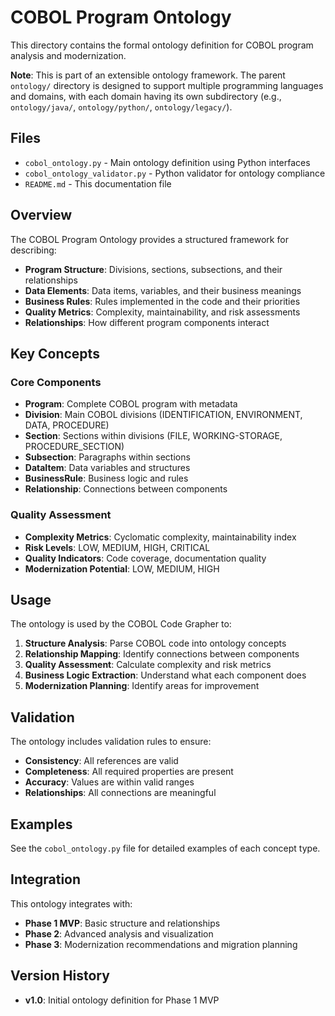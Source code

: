 # COBOL Program Ontology

This directory contains the formal ontology definition for COBOL program analysis and modernization.

**Note**: This is part of an extensible ontology framework. The parent `ontology/` directory is designed to support multiple programming languages and domains, with each domain having its own subdirectory (e.g., `ontology/java/`, `ontology/python/`, `ontology/legacy/`).

## Files

- `cobol_ontology.py` - Main ontology definition using Python interfaces
- `cobol_ontology_validator.py` - Python validator for ontology compliance
- `README.md` - This documentation file

## Overview

The COBOL Program Ontology provides a structured framework for describing:

- **Program Structure**: Divisions, sections, subsections, and their relationships
- **Data Elements**: Data items, variables, and their business meanings
- **Business Rules**: Rules implemented in the code and their priorities
- **Quality Metrics**: Complexity, maintainability, and risk assessments
- **Relationships**: How different program components interact

## Key Concepts

### Core Components
- **Program**: Complete COBOL program with metadata
- **Division**: Main COBOL divisions (IDENTIFICATION, ENVIRONMENT, DATA, PROCEDURE)
- **Section**: Sections within divisions (FILE, WORKING-STORAGE, PROCEDURE_SECTION)
- **Subsection**: Paragraphs within sections
- **DataItem**: Data variables and structures
- **BusinessRule**: Business logic and rules
- **Relationship**: Connections between components

### Quality Assessment
- **Complexity Metrics**: Cyclomatic complexity, maintainability index
- **Risk Levels**: LOW, MEDIUM, HIGH, CRITICAL
- **Quality Indicators**: Code coverage, documentation quality
- **Modernization Potential**: LOW, MEDIUM, HIGH

## Usage

The ontology is used by the COBOL Code Grapher to:

1. **Structure Analysis**: Parse COBOL code into ontology concepts
2. **Relationship Mapping**: Identify connections between components
3. **Quality Assessment**: Calculate complexity and risk metrics
4. **Business Logic Extraction**: Understand what each component does
5. **Modernization Planning**: Identify areas for improvement

## Validation

The ontology includes validation rules to ensure:

- **Consistency**: All references are valid
- **Completeness**: All required properties are present
- **Accuracy**: Values are within valid ranges
- **Relationships**: All connections are meaningful

## Examples

See the `cobol_ontology.py` file for detailed examples of each concept type.

## Integration

This ontology integrates with:

- **Phase 1 MVP**: Basic structure and relationships
- **Phase 2**: Advanced analysis and visualization
- **Phase 3**: Modernization recommendations and migration planning

## Version History

- **v1.0**: Initial ontology definition for Phase 1 MVP
